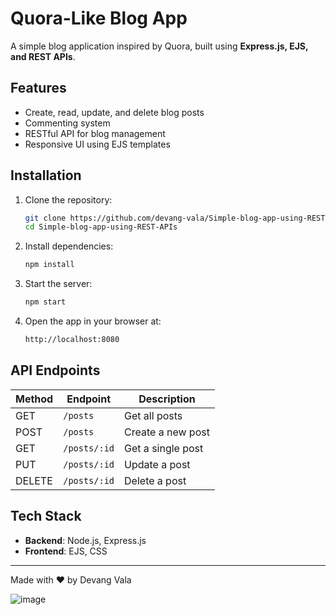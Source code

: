 # Quora-Like Blog App

A simple blog application inspired by Quora, built using **Express.js, EJS, and REST APIs**.

## Features
- Create, read, update, and delete blog posts
- Commenting system
- RESTful API for blog management
- Responsive UI using EJS templates

## Installation

1. Clone the repository:
   ```sh
   git clone https://github.com/devang-vala/Simple-blog-app-using-REST-APIs.git
   cd Simple-blog-app-using-REST-APIs
   ```

2. Install dependencies:
   ```sh
   npm install
   ```

3. Start the server:
   ```sh
   npm start
   ```

4. Open the app in your browser at:
   ```sh
   http://localhost:8080
   ```

## API Endpoints

| Method | Endpoint          | Description         |
|--------|------------------|---------------------|
| GET    | `/posts`         | Get all posts       |
| POST   | `/posts`         | Create a new post  |
| GET    | `/posts/:id`     | Get a single post  |
| PUT    | `/posts/:id`     | Update a post      |
| DELETE | `/posts/:id`     | Delete a post      |

## Tech Stack
- **Backend**: Node.js, Express.js
- **Frontend**: EJS, CSS

---
Made with ❤️ by Devang Vala

![image](https://github.com/user-attachments/assets/cdba9382-5597-4b30-89f8-d46398a73fcc)
